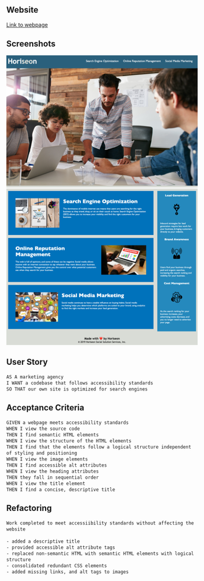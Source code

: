 
## Website

[Link to webpage](https://peatysinglemalt.github.io/homework-1/)

## Screenshots

![screenshot 1](https://github.com/peatysinglemalt/homework-1/blob/main/assets/images/Screen%20Shot%202020-12-10%20at%2009.01.57.png)
![screenshot 2](https://github.com/peatysinglemalt/homework-1/blob/main/assets/images/Screen%20Shot%202020-12-10%20at%2009.02.07.png)

## User Story

```
AS A marketing agency
I WANT a codebase that follows accessibility standards
SO THAT our own site is optimized for search engines
```

## Acceptance Criteria

```
GIVEN a webpage meets accessibility standards
WHEN I view the source code
THEN I find semantic HTML elements
WHEN I view the structure of the HTML elements
THEN I find that the elements follow a logical structure independent of styling and positioning
WHEN I view the image elements
THEN I find accessible alt attributes
WHEN I view the heading attributes
THEN they fall in sequential order
WHEN I view the title element
THEN I find a concise, descriptive title
```

## Refactoring 

```
Work completed to meet accessiibility standards without affecting the website 

- added a descriptive title 
- provided accessible alt attribute tags  
- replaced non-semantic HTML with semantic HTML elements with logical structure 
- consolidated redundant CSS elements 
- added missing links, and alt tags to images
```

